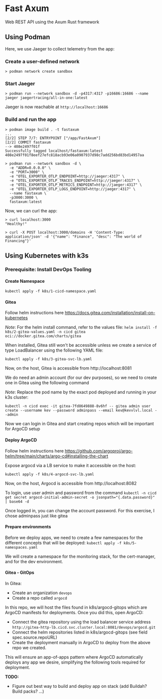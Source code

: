# Fast Axum

Web REST API using the Axum Rust framework

## Using Podman

Here, we use Jaeger to collect telemetry from the app:

### Create a user-defined network

```shell
> podman network create sandbox
```

### Start Jaeger

```shell
> podman run --network sandbox -d -p4317:4317 -p16686:16686 --name jaeger jaegertracing/all-in-one:latest
```

Jaeger is now reachable at `http://localhost:16686`

### Build and run the app

```shell
> podman image build . -t fastaxum
...
[2/2] STEP 7/7: ENTRYPOINT ["/app/FastAxum"]
[2/2] COMMIT fastaxum
--> 408e2497f01f
Successfully tagged localhost/fastaxum:latest
408e2497f01f8eef27efc818acb93e06a0907937d98c7add256bd83bd14957aa

> podman run --network sandbox -d \
  -e "ADDR=0.0.0.0" \
  -e "PORT=3000" \
  -e "OTEL_EXPORTER_OTLP_ENDPOINT=http://jaeger:4317" \
  -e "OTEL_EXPORTER_OTLP_TRACES_ENDPOINT=http://jaeger:4317" \
  -e "OTEL_EXPORTER_OTLP_METRICS_ENDPOINT=http://jaeger:4317" \
  -e "OTEL_EXPORTER_OTLP_LOGS_ENDPOINT=http://jaeger:4317" \
  --name fastaxum \
  -p3000:3000 \
  fastaxum:latest
```

Now, we can curl the app:

```shell
> curl localhost:3000
"Healthy!"
```

```shell
> curl -X POST localhost:3000/domains -H 'Content-Type: application/json' -d '{"name": "Finance", "desc": "The world of Financing"}'
```

## Using Kubernetes with k3s

### Prerequisite: Install DevOps Tooling

#### Create Namespace

`kubectl apply -f k8s/1-cicd-namespace.yaml`

#### Gitea

Follow helm instructions here https://docs.gitea.com/installation/install-on-kubernetes

_Note_: For the helm install command, refer to the values file: `helm install -f k8s/2-gitea-values.yaml -n cicd gitea oci://docker.gitea.com/charts/gitea`

When installed, Gitea still won't be accessible unless we create a service of type LoadBalancer using the following YAML file:

`kubectl apply -f k8s/3-gitea-svc-lb.yaml`

Now, on the host, Gitea is accessible from http://localhost:8081

We do need an admin account (for our dev purposes), so we need to create one in Gitea using the following command

_Note_: Replace the pod name by the exact pod deployed and running in your k3s cluster:

`kubectl -n cicd exec -it gitea-7fd8649888-8v6hf -- gitea admin user create --username kev --password adminpass --email kev@kevvlvl.local --admin
`

Now we can login in Gitea and start creating repos which will be important for ArgoCD setup

#### Deploy ArgoCD

Follow helm instructions here https://github.com/argoproj/argo-helm/tree/main/charts/argo-cd#installing-the-chart

Expose argocd via a LB service to make it accessible on the host:

`kubectl apply -f k8s/4-argocd-svc-lb.yaml`

Now, on the host, Argocd is accessible from http://localhost:8082

To login, use user admin and password from the command `kubectl -n cicd get secret argocd-initial-admin-secret -o jsonpath="{.data.password}" | base64 -d
`

Once logged in, you can change the account password. For this exercise, I chose adminpass just like gitea

#### Prepare environments

Before we deploy apps, we need to create a few namespaces for the different concepts that will be deployed: `kubectl apply -f k8s/5-namespaces.yaml`

We will create a namespace for the monitoring stack, for the cert-manager, and for the dev environment.

#### Gitea - GitOps

In Gitea:
- Create an organization `devops`
- Create a repo called `argocd`

In this repo, we will host the files found in k8s/argocd-gitops which are ArgoCD manifests for deployments.
Once you did this, open ArgoCD:
- Connect the gitea repository using the load balancer service address `http://gitea-http-lb.cicd.svc.cluster.local:8081/devops/argocd.git`
- Connect the helm repositories listed in k8s/argocd-gitops (see field spec.source.repoURL)
- Create the deployment manually in ArgoCD to deploy from the above repo we created.

This will ensure an app-of-apps pattern where ArgoCD automatically deploys any app we desire, simplifying the following tools required for deployment.

__TODO:__
- Figure out best way to build and deploy app on stack (add Buildah? Build packs? ...)
